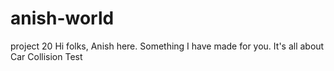 # anish-world
project 20
Hi folks, Anish here. Something I have made for you.
It's all about Car Collision Test

